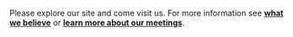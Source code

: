 Please explore our site and come visit us. For more information see **[what we believe](/about)** or **[learn more about our meetings](/meetings)**.

